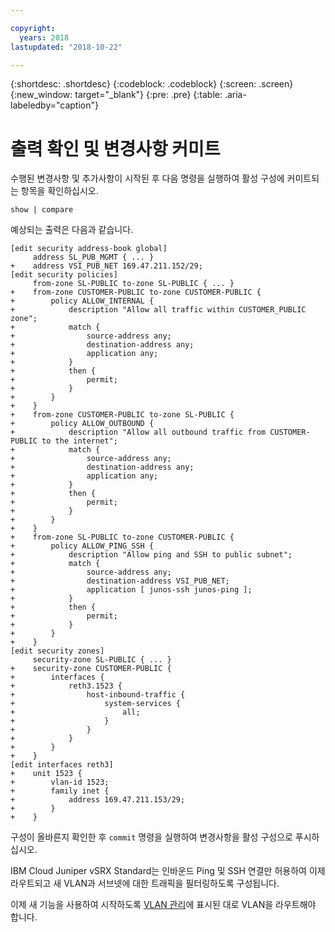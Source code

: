 ```yaml
---

copyright:
  years: 2018
lastupdated: "2018-10-22"

---
```


{:shortdesc: .shortdesc}
{:codeblock: .codeblock}
{:screen: .screen}
{:new_window: target="_blank"}
{:pre: .pre}
{:table: .aria-labeledby="caption"}

# 출력 확인 및 변경사항 커미트
수행된 변경사항 및 추가사항이 시작된 후 다음 명령을 실행하여 활성 구성에 커미트되는 항목을 확인하십시오. 

```
show | compare
```

예상되는 출력은 다음과 같습니다. 

```
[edit security address-book global]
     address SL_PUB_MGMT { ... }
+    address VSI_PUB_NET 169.47.211.152/29;
[edit security policies]
     from-zone SL-PUBLIC to-zone SL-PUBLIC { ... }
+    from-zone CUSTOMER-PUBLIC to-zone CUSTOMER-PUBLIC {
+        policy ALLOW_INTERNAL {
+            description "Allow all traffic within CUSTOMER_PUBLIC zone";
+            match {
+                source-address any;
+                destination-address any;
+                application any;
+            }
+            then {
+                permit;
+            }
+        }
+    }
+    from-zone CUSTOMER-PUBLIC to-zone SL-PUBLIC {
+        policy ALLOW_OUTBOUND {
+            description "Allow all outbound traffic from CUSTOMER-PUBLIC to the internet";
+            match {
+                source-address any;
+                destination-address any;
+                application any;
+            }
+            then {
+                permit;
+            }
+        }
+    }
+    from-zone SL-PUBLIC to-zone CUSTOMER-PUBLIC {
+        policy ALLOW_PING_SSH {
+            description "Allow ping and SSH to public subnet";
+            match {
+                source-address any;
+                destination-address VSI_PUB_NET;
+                application [ junos-ssh junos-ping ];
+            }
+            then {
+                permit;
+            }
+        }
+    }
[edit security zones]
     security-zone SL-PUBLIC { ... }
+    security-zone CUSTOMER-PUBLIC {
+        interfaces {
+            reth3.1523 {
+                host-inbound-traffic {
+                    system-services {
+                        all;
+                    }
+                }
+            }                          
+        }
+    }
[edit interfaces reth3]
+    unit 1523 {
+        vlan-id 1523;
+        family inet {
+            address 169.47.211.153/29;
+        }
+    }
```

구성이 올바른지 확인한 후 `commit` 명령을 실행하여 변경사항을 활성 구성으로 푸시하십시오. 

IBM Cloud Juniper vSRX Standard는 인바운드 Ping 및 SSH 연결만 허용하여 이제 라우트되고 새 VLAN과 서브넷에 대한 트래픽을 필터링하도록 구성됩니다.  

이제 새 기능을 사용하여 시작하도록 [VLAN 관리](manage-vlans.html)에 표시된 대로 VLAN을 라우트해야 합니다. 
